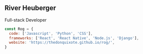 ## River Heuberger
Full-stack Developer

``` javascript
const Rog = {
  code: ['Javascript', 'Python', 'CSS'],
  frameworks: ['React', 'React Native', 'Node.js', 'Django'],
  website: 'https://thedonquixote.github.io/rog/',
}
```
